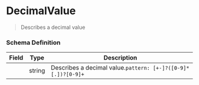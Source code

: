 DecimalValue
===
>Describes a decimal value

### Schema Definition

|**Field**|**Type**|**Description**|
|---------|--------|---------------|
||string|Describes a decimal value.```pattern: [+-]?([0-9]*[.])?[0-9]+```